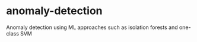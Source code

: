 # anomaly-detection
Anomaly detection using ML approaches such as isolation forests and one-class SVM
